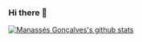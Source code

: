 ### Hi there 👋

[![Manassés Gonçalves's github stats](https://github-readme-stats.vercel.app/api?username=ManassesGoncalves&theme=blue-green)](https://github.com/ManassesGoncalves/github-readme-stats)
